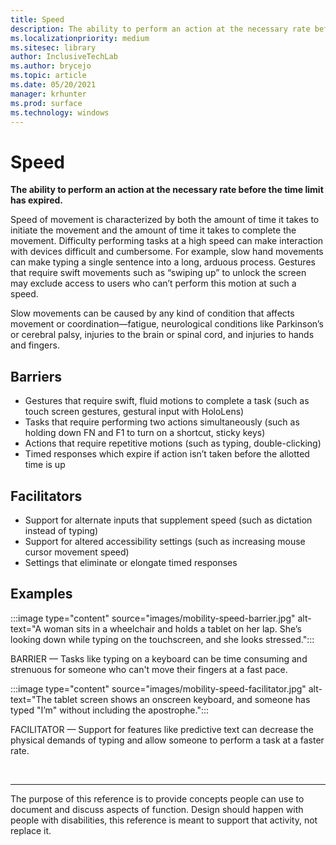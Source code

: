 ```yaml
---
title: Speed
description: The ability to perform an action at the necessary rate before the time limit has expired
ms.localizationpriority: medium
ms.sitesec: library
author: InclusiveTechLab
ms.author: brycejo 
ms.topic: article
ms.date: 05/20/2021
manager: krhunter
ms.prod: surface
ms.technology: windows
---
```


# Speed

**The ability to perform an action at the necessary rate before the time limit has expired.**

Speed of movement is characterized by both the amount of time it takes to initiate the movement and the amount of time it takes to complete the movement. Difficulty performing tasks at a high speed can make interaction with devices difficult and cumbersome. For example, slow hand movements can make typing a single sentence into a long, arduous process. Gestures that require swift movements such as “swiping up” to unlock the screen may exclude access to users who can’t perform this motion at such a speed.

Slow movements can be caused by any kind of condition that affects movement or coordination—fatigue, neurological conditions like Parkinson’s or cerebral palsy, injuries to the brain or spinal cord, and injuries to hands and fingers.


## Barriers
* Gestures that require swift, fluid motions to complete a task (such as touch screen gestures, gestural input with HoloLens)​
* Tasks that require performing two actions simultaneously (such as holding down FN and F1 to turn on a shortcut, sticky keys)​
* Actions that require repetitive motions (such as typing, double-clicking)​
* Timed responses which expire if action isn’t taken before the allotted time is up​

## Facilitators

* Support for alternate inputs that supplement speed (such as dictation instead of typing)​
* Support for altered accessibility settings (such as increasing mouse cursor movement speed)​
* Settings that eliminate or elongate timed responses​


## Examples

:::image type="content" source="images/mobility-speed-barrier.jpg" alt-text="A woman sits in a wheelchair and holds a tablet on her lap. She’s looking down while typing on the touchscreen, and she looks stressed.":::

BARRIER — Tasks like typing on a keyboard can be time consuming and strenuous for someone who can't move their fingers at a fast pace.

:::image type="content" source="images/mobility-speed-facilitator.jpg" alt-text="The tablet screen shows an onscreen keyboard, and someone has typed &quot;I’m&quot; without including the apostrophe.":::

FACILITATOR — Support for features like predictive text can decrease the physical demands of typing and allow someone to perform a task at a faster rate.

&nbsp;

[comment]: # (Footer statement)
___
The purpose of this reference is to provide concepts people can use to document and discuss aspects of function. Design should happen with people with disabilities, this reference is meant to support that activity, not replace it. 